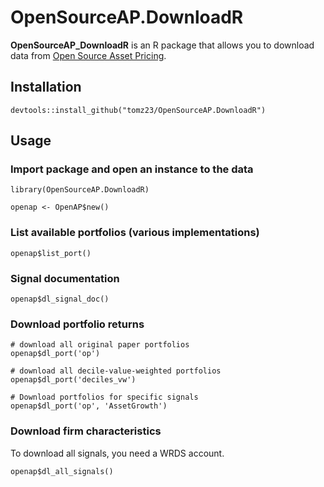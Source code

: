 # OpenSourceAP.DownloadR

**OpenSourceAP_DownloadR** is an R package that allows you to download data from [Open Source Asset Pricing](https://www.openassetpricing.com/).

## Installation

```
devtools::install_github("tomz23/OpenSourceAP.DownloadR")
```

## Usage

### Import package and open an instance to the data
```
library(OpenSourceAP.DownloadR)

openap <- OpenAP$new()
```

### List available portfolios (various implementations)

```
openap$list_port()
```

### Signal documentation

```
openap$dl_signal_doc()
```

### Download portfolio returns

```
# download all original paper portfolios
openap$dl_port('op')

# download all decile-value-weighted portfolios
openap$dl_port('deciles_vw')

# Download portfolios for specific signals
openap$dl_port('op', 'AssetGrowth')
```

### Download firm characteristics

To download all signals, you need a WRDS account.
```
openap$dl_all_signals()
```
